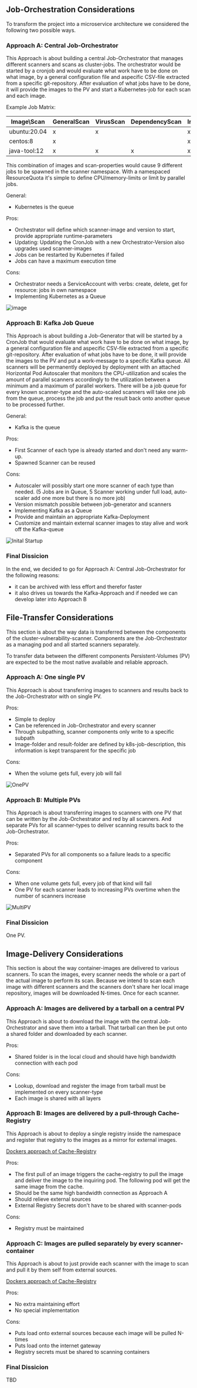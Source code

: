 ## Job-Orchestration Considerations

To transform the project into a microservice architecture we considered the following two possible ways.

### Approach A: Central Job-Orchestrator
This Approach is about building a central Job-Orchestrator that manages different scanners and scans as cluster-jobs. The orchestrator would be
started by a cronjob and would evaluate what work have to be done on what image, by a general configuration file and aspecific CSV-file extracted
from a specific git-repository. After evaluation of what jobs have to be done, it will provide the images to the PV and start a Kubernetes-job for each
scan and each image.

Example Job Matrix:

| Image\Scan   | GeneralScan | VirusScan | DependencyScan | ImageLifetime |
|--------------|-------------|-----------|----------------|---------------|
| ubuntu:20.04 |      x      |     x     |                |       x       |
| centos:8     |      x      |           |                |       x       |
| java-tool:12 |      x      |     x     |        x       |       x       |

This combination of images and scan-properties would cause 9 different jobs to be spawned in the scanner namespace. With a namespaced ResourceQuota it's
simple to define CPU/memory-limits or limit by parallel jobs.

General:
- Kubernetes is the queue

Pros:
- Orchestrator will define which scanner-image and version to start, provide appropriate runtime-parameters
- Updating: Updating the CronJob with a new Orchestrator-Version also upgrades used scanner-images
- Jobs can be restarted by Kubernetes if failed
- Jobs can have a maximum execution time

Cons:
- Orchestrator needs a ServiceAccount with verbs: create, delete, get for resource: jobs in own namespace
- Implementing Kubernetes as a Queue

![image](images/orchestrate_containers.png)

### Approach B: Kafka Job Queue
This Approach is about building a Job-Generator that will be started by a CronJob that would evaluate what work have to be done on what image, by a general 
configuration file and aspecific CSV-file extracted from a specific git-repository. After evaluation of what jobs have to be done, it will provide the 
images to the PV and put a work-message to a specific Kafka queue.
All scanners will be permanently deployed by deployment with an attached Horizontal Pod Autoscaler that monitors the CPU-utilization and scales the 
amount of parallel scanners accordingly to the utilization between a minimum and a maximum of parallel workers.
There will be a job queue for every known scanner-type and the auto-scaled scanners will take one job from the queue, process the job and put the result
back onto another queue to be processed further.

General:
- Kafka is the queue

Pros:
- First Scanner of each type is already started and don't need any warm-up.
- Spawned Scanner can be reused

Cons:
- Autoscaler will possibly start one more scanner of each type than needed. (5 Jobs are in Queue, 5 Scanner working under full load, auto-scaler add one more but there is no more job)
- Version mismatch possible between job-generator and scanners
- Implementing Kafka as a Queue
- Provide and maintain an appropriate Kafka-Deployment
- Customize and maintain external scanner images to stay alive and work off the Kafka-queue

![Inital Startup](images/initial_startup.png)

### Final Dissicion

In the end, we decided to go for Approach A: Central Job-Orchestrator for the following reasons:

- it can be archived with less effort and therefor faster
- it also drives us towards the Kafka-Approach and if needed we can develop later into Approach B


## File-Transfer Considerations

This section is about the way data is transferred between the components of the cluster-vulnerability-scanner. Components are the Job-Orchestrator as a managing pod and all started scanners separately.

To transfer data between the different components Persistent-Volumes (PV) are expected to be the most native available and reliable approach.

### Approach A: One single PV
This Approach is about transferring images to scanners and results back to the Job-Orchestrator with on single PV.

Pros:
- Simple to deploy
- Can be referenced in Job-Orchestrator and every scanner
- Through subpathing, scanner components only write to a specific subpath
- Image-folder and result-folder are defined by k8s-job-description, this information is kept transparent for the specific job

Cons:
- When the volume gets full, every job will fail

![OnePV](images/one_pv.png)

### Approach B: Multiple PVs
This Approach is about transferring images to scanners with one PV that can be written by the Job-Orchestrator and red by all scanners. And separate PVs for all scanner-types to deliver scanning results back to the Job-Orchestrator.

Pros:
- Separated PVs for all components so a failure leads to a specific component

Cons:
- When one volume gets full, every job of that kind will fail
- One PV for each scanner leads to increasing PVs overtime when the number of scanners increase

![MultiPV](images/multi_pv.png)

### Final Dissicion
One PV.

## Image-Delivery Considerations

This section is about the way container-images are delivered to various scanners. To scan the images, every scanner needs the whole or a part of the actual image to perform its scan. Because we intend to scan each image with different scanners and the scanners don't share her local image repository, images will be downloaded N-times. Once for each scanner.

### Approach A: Images are delivered by a tarball on a central PV
This Approach is about to download the image with the central Job-Orchestrator and save them into a tarball. That tarball can then be put onto a shared folder and downloaded by each scanner.

Pros:
- Shared folder is in the local cloud and should have high bandwidth connection with each pod

Cons:
- Lookup, download and register the image from tarball must be implemented on every scanner-type
- Each image is shared with all layers

### Approach B: Images are delivered by a pull-through Cache-Registry
This Approach is about to deploy a single registry inside the namespace and register that registry to the images as a mirror for external images.

[Dockers approach of Cache-Registry](https://docs.docker.com/registry/recipes/mirror/)

Pros:
- The first pull of an image triggers the cache-registry to pull the image and deliver the image to the inquiring pod. The following pod will get the same image from the cache.
- Should be the same high bandwidth connection as Approach A
- Should relieve external sources
- External Registry Secrets don't have to be shared with scanner-pods

Cons:
- Registry must be maintained

### Approach C: Images are pulled separately by every scanner-container
This Approach is about to just provide each scanner with the image to scan and pull it by them self from external sources.

[Dockers approach of Cache-Registry](https://docs.docker.com/registry/recipes/mirror/)

Pros:
- No extra maintaining effort
- No special implementation

Cons:
- Puts load onto external sources because each image will be pulled N-times
- Puts load onto the internet gateway
- Registry secrets must be shared to scanning containers

### Final Dissicion

TBD
